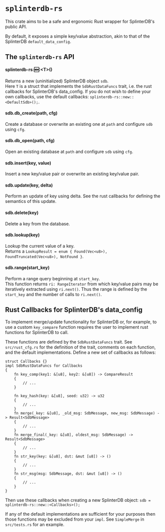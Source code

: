 # `splinterdb-rs`

This crate aims to be a safe and ergonomic Rust wrapper for SplinterDB's public API.

By default, it exposes a simple key/value abstraction, akin to that of the SplinterDB `default_data_config`.

## The `splinterdb-rs` API
#### splinterdb-rs::new::\<T\>()
Returns a new (uninitialized) SplinterDB object `sdb`.  
Here `T` is a struct that implements the `SdbRustDataFuncs` trait, i.e. the rust callbacks for SplinterDB's data_config. If you do not wish to define your own callbacks, use the default callbacks: `splinterdb-rs::new::<DefaultSdb>();`.

#### sdb.db_create(path, cfg)
Create a database or overwrite an existing one at `path` and configure `sdb` using `cfg`.

#### sdb.db_open(path, cfg)
Open an existing database at `path` and configure `sdb` using `cfg`.

#### sdb.insert(key, value)
Insert a new key/value pair or overwrite an existing key/value pair.

#### sdb.update(key, delta)
Perform an update of key using delta. See the rust callbacks for defining the semantics of this update.

#### sdb.delete(key)
Delete a key from the database.

#### sdb.lookup(key)
Lookup the current value of a key.  
Returns a `LookupResult = enum { Found(Vec<u8>),
    FoundTruncated(Vec<u8>),
    NotFound }`.

#### sdb.range(start_key)
Perform a range query beginning at `start_key`.  
This function returns `ri: RangeIterator` from which key/value pairs may be iteratively extracted using `ri.next()`. Thus the range is defined by the `start_key` and the number of calls to `ri.next()`.

## Rust Callbacks for SplinterDB's data_config
To implement merge/update functionality for SplinterDB or, for example, to use a custom `key_compare` function requires the user to implement rust functions for SplinterDB to call.

These functions are defined by the `SdbRustDataFuncs` trait. See `src/rust_cfg.rs` for the definition of the trait, comments on each function, and the default implementations. Define a new set of callbacks as follows:
```
struct Callbacks {}
impl SdbRustDataFuncs for Callbacks
{
    fn key_comp(key1: &[u8], key2: &[u8]) -> CompareResult
    {
        // ...
    }

    fn key_hash(key: &[u8], seed: u32) -> u32
    {
        // ...
    }
    fn merge(_key: &[u8], _old_msg: SdbMessage, new_msg: SdbMessage) -> Result<SdbMessage>
    {
        // ...
    }
    fn merge_final(_key: &[u8], oldest_msg: SdbMessage) -> Result<SdbMessage>
    {
        // ...
    }
    fn str_key(key: &[u8], dst: &mut [u8]) -> ()
    {
        // ...
    }
    fn str_msg(msg: SdbMessage, dst: &mut [u8]) -> ()
    {
        // ...
    }
}
```
Then use these callbacks when creating a new SplinterDB object: `sdb = splinterdb-rs::new::<Callbacks>();`


If any of the default implementations are sufficient for your purposes then those functions may be excluded from your `impl`. See `SimpleMerge` in `src/tests.rs` for an example.